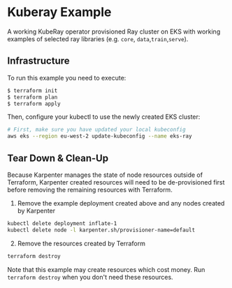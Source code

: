 # Kuberay Example

A working KubeRay operator provisioned Ray cluster on EKS with working examples of selected ray libraries (e.g. `core`, `data`,`train`,`serve`).

## Infrastructure

To run this example you need to execute:

```bash
$ terraform init
$ terraform plan
$ terraform apply
```

Then, configure your kubectl to use the newly created EKS cluster:

```bash
# First, make sure you have updated your local kubeconfig
aws eks --region eu-west-2 update-kubeconfig --name eks-ray
```

## Tear Down & Clean-Up

Because Karpenter manages the state of node resources outside of Terraform, Karpenter created resources will need to be de-provisioned first before removing the remaining resources with Terraform.

1. Remove the example deployment created above and any nodes created by Karpenter

```bash
kubectl delete deployment inflate-1
kubectl delete node -l karpenter.sh/provisioner-name=default
```

2. Remove the resources created by Terraform

```bash
terraform destroy
```

Note that this example may create resources which cost money. Run `terraform destroy` when you don't need these resources.
